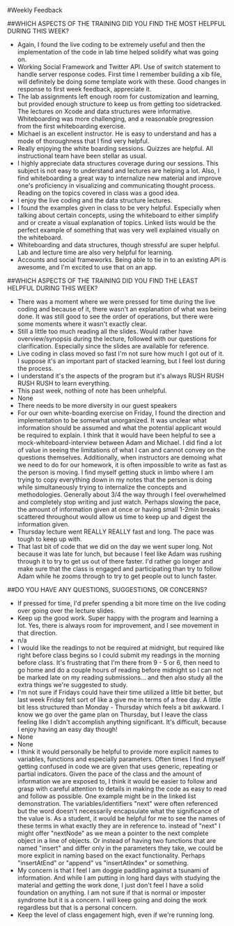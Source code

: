 #Weekly Feedback

##WHICH ASPECTS OF THE TRAINING DID YOU FIND THE MOST HELPFUL DURING THIS WEEK?
* Again, I found the live coding to be extremely useful and then the implementation of the code in lab time helped solidify what was going on.
* Working Social Framework and Twitter API. Use of switch statement to handle server response codes. First time I remember building a xib file, will definitely be doing some template work with these. Good changes in response to first week feedback, appreciate it.
* The lab assignments left enough room for customization and learning, but provided enough structure to keep us from getting too sidetracked. The lectures on Xcode and data structures were informative. Whiteboarding was more challenging, and a reasonable progression from the first whiteboarding exercise.
* Michael is an excellent instructor. He is easy to understand and has a mode of thoroughness that I find very helpful.
* Really enjoying the white boarding sessions. Quizzes are helpful. All instructional team have been stellar as usual.
* I highly appreciate data structures coverage during our sessions. This subject is not easy to understand and lectures are helping a lot. Also, I find whiteboarding a great way to internalize new material and improve one's proficiency in visualizing and communicating thought process. Reading on the topics covered in class was a good idea.
* I enjoy the live coding and the data structure lectures.
* I found the examples given in class to be very helpful. Especially when talking about certain concepts, using the whiteboard to either simplify and or create a visual explanation of topics. Linked lists would be the perfect example of something that was very well explained visually on the whiteboard.
* Whiteboarding and data structures, though stressful are super helpful. Lab and lecture time are also very helpful for learning.
* Accounts and social frameworks. Being able to tie in to an existing API is awesome, and I'm excited to use that on an app.

##WHICH ASPECTS OF THE TRAINING DID YOU FIND THE LEAST HELPFUL DURING THIS WEEK?
* There was a moment where we were pressed for time during the live coding and because of it, there wasn't an explanation of what was being done. It was still good to see the order of operations, but there were some moments where it wasn't exactly clear.
* Still a little too much reading all the slides. Would rather have overview/synopsis during the lecture, followed with our questions for clarification. Especially since the slides are available for reference.
* Live coding in class moved so fast I'm not sure how much I got out of it. I suppose it's an important part of stacked learning, but I feel lost during the process.
* I understand it's the aspects of the program but it's always RUSH RUSH RUSH RUSH to learn everything.
* This past week, nothing of note has been unhelpful.
* None
* There needs to be more diversity in our guest speakers
* For our own white-boarding exercise on Friday, I found the direction and implementation to be somewhat unorganized. It was unclear what information should be assumed and what the potential applicant would be required to explain. I think that it would have been helpful to see a mock-whiteboard-interview between Adam and Michael. I did find a lot of value in seeing the limitations of what I can and cannot convey on the questions themselves. Additionally, when instructors are demoing what we need to do for our homework, it is often impossible to write as fast as the person is moving. I find myself getting stuck in limbo where I am trying to copy everything down in my notes that the person is doing while simultaneously trying to internalize the concepts and methodologies. Generally about 3/4 the way through I feel overwhelmed and completely stop writing and just watch. Perhaps slowing the pace, the amount of information given at once or having small 1-2min breaks scattered throughout would allow us time to keep up and digest the information given.
* Thursday lecture went REALLY REALLY fast and long. The pace was tough to keep up with.
* That last bit of code that we did on the day we went super long. Not because it was late for lunch, but because I feel like Adam was rushing through it to try to get us out of there faster. I'd rather go longer and make sure that the class is engaged and participating than try to follow Adam while he zooms through to try to get people out to lunch faster.

##DO YOU HAVE ANY QUESTIONS, SUGGESTIONS, OR CONCERNS?
* If pressed for time, I'd prefer spending a bit more time on the live coding over going over the lecture slides.
* Keep up the good work. Super happy with the program and learning a lot. Yes, there is always room for improvement, and I see movement in that direction.
* n/a
* I would like the readings to not be required at midnight, but required like right before class begins so I could submit my readings in the morning before class. It's frustrating that I'm there from 9 - 5 or 6, then need to go home and do a couple hours of reading before midnight so I can not be marked late on my reading submissions... and then also study all the extra things we're suggested to study.
* I'm not sure if Fridays could have their time utilized a little bit better, but last week Friday felt sort of like a give me in terms of a free day. A little bit less structured than Monday - Thursday which feels a bit awkward. I know we go over the game plan on Thursday, but I leave the class feeling like I didn't accomplish anything significant. It's difficult, because I enjoy having an easy day though!
* None
* None
* I think it would personally be helpful to provide more explicit names to variables, functions and especially parameters. Often times I find myself getting confused in code we are given that uses generic, repeating or partial indicators. Given the pace of the class and the amount of information we are exposed to, I think it would be easier to follow and grasp with careful attention to details in making the code as easy to read and follow as possible. One example might be in the linked list demonstration. The variables/identifiers "next" were often referenced but the word doesn't necessarily encapsulate what the significance of the value is. As a student, it would be helpful for me to see the names of these terms in what exactly they are in reference to. instead of "next" I might offer "nextNode" as we mean a pointer to the next complete object in a line of objects. Or instead of having two functions that are named "insert" and differ only in the parameters they take, we could be more explicit in naming based on the exact functionality. Perhaps "insertAtEnd" or "append" vs "insertAtIndex" or something.
* My concern is that I feel I am doggie paddling against a tsunami of information. And while I am putting in long hard days with studying the material and getting the work done, I just don't feel I have a solid foundation on anything. I am not sure if that is normal or imposter syndrome but it is a concern. I will keep going and doing the work regardless but that is a personal concern.
* Keep the level of class engagement high, even if we're running long.
